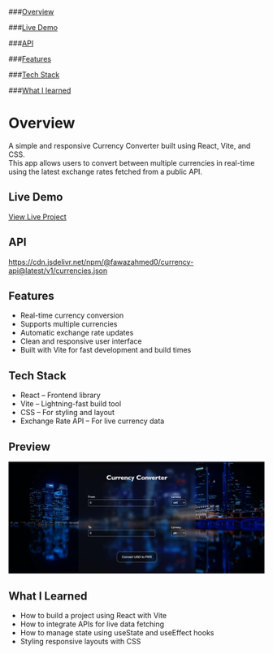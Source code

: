 ###[Overview](#overview)

  ###[Live Demo](#live-demo)

  ###[API](#api)

  ###[Features](#features)

  ###[Tech Stack](#tech-stack)

  ###[What I learned](#what-i-learned)



#  Overview

A simple and responsive Currency Converter built using React, Vite, and CSS.  
This app allows users to convert between multiple currencies in real-time using the latest exchange rates fetched from a public API.


##  Live Demo

 [View Live Project](https://ayeshalatif1.github.io/currencyConverter/)


## API
https://cdn.jsdelivr.net/npm/@fawazahmed0/currency-api@latest/v1/currencies.json



##  Features

-  Real-time currency conversion  
-  Supports multiple currencies  
-  Automatic exchange rate updates  
-  Clean and responsive user interface  
-  Built with Vite for fast development and build times  



##  Tech Stack

- React – Frontend library  
- Vite – Lightning-fast build tool  
- CSS – For styling and layout  
- Exchange Rate API – For live currency data  


##  Preview

![Currency Converter Screenshot](./screenshot.PNG)

##  What I Learned

- How to build a project using React with Vite 
- How to integrate APIs for live data fetching  
- How to manage state using useState and useEffect hooks  
- Styling responsive layouts with CSS  
